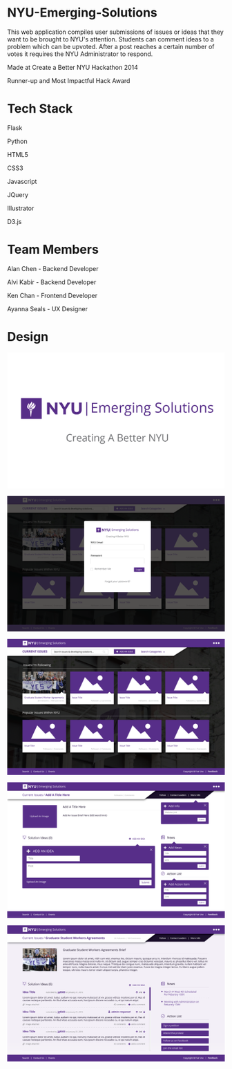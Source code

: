 NYU-Emerging-Solutions
======================
This web application compiles user submissions of issues or ideas that they want to be brought to NYU's attention.
Students can comment ideas to a problem which can be upvoted.
After a post reaches a certain number of votes it requires the NYU Administrator to respond.

Made at Create a Better NYU Hackathon 2014

Runner-up and Most Impactful Hack Award 


Tech Stack
=====
Flask

Python

HTML5

CSS3

Javascript

JQuery

Illustrator

D3.js

Team Members
============
Alan Chen - Backend Developer

Alvi Kabir - Backend Developer

Ken Chan - Frontend Developer

Ayanna Seals - UX Designer

Design
======

![Alt text](https://github.com/imAlan/NYU-Emerging-Solutions/blob/master/Mockups/Mockups-05.png "Emerging Solutions")

![Alt text](https://github.com/imAlan/NYU-Emerging-Solutions/blob/master/Mockups/Mockups-01.png "Sign In")

![Alt text](https://github.com/imAlan/NYU-Emerging-Solutions/blob/master/Mockups/Mockups-02.png "Gallery")

![Alt text](https://github.com/imAlan/NYU-Emerging-Solutions/blob/master/Mockups/Mockups-03.png "Post Issue or Idea")

![Alt text](https://github.com/imAlan/NYU-Emerging-Solutions/blob/master/Mockups/Mockups-04.png "Issue/Idea Description")
